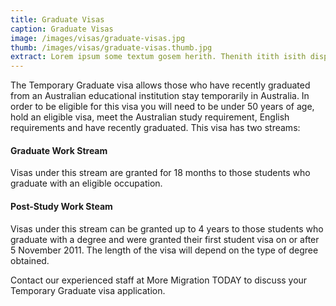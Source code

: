 ```yaml
---
title: Graduate Visas
caption: Graduate Visas
image: /images/visas/graduate-visas.jpg
thumb: /images/visas/graduate-visas.thumb.jpg
extract: Lorem ipsum some textum gosem herith. Thenith itith isith displayeth henceforeth
---
```

The Temporary Graduate visa allows those who have recently graduated from an Australian educational institution stay temporarily in Australia.
In order to be eligible for this visa you will need to be under 50 years of age, hold an eligible visa, meet the Australian study requirement, English requirements and have recently graduated.
This visa has two streams:

#### Graduate Work Stream
Visas under this stream are granted for 18 months to those students who graduate with an eligible occupation.

#### Post-Study Work Steam
Visas under this stream can be granted up to 4 years to those students who graduate with a degree and were granted their first student visa on or after 5 November 2011. The length of the visa will depend on the type of degree obtained.

Contact our experienced staff at More Migration TODAY to discuss your Temporary Graduate visa application.

